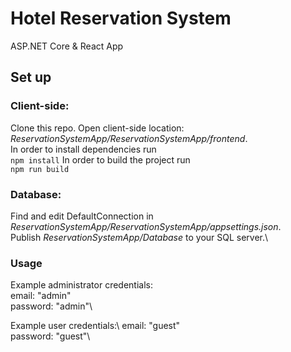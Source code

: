 # Hotel Reservation System

ASP.NET Core & React App

## Set up

### Client-side:

Clone this repo. 
Open client-side location: *ReservationSystemApp/ReservationSystemApp/frontend*.\
In order to install dependencies run\
```npm install```
In order to build the project run\
```npm run build```

### Database:

Find and edit DefaultConnection in *ReservationSystemApp/ReservationSystemApp/appsettings.json*.\
Publish *ReservationSystemApp/Database* to your SQL server.\

### Usage

Example administrator credentials:\
email: "admin"\
password: "admin"\

Example user credentials:\ 
email: "guest"\
password: "guest"\
